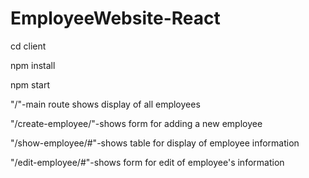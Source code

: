 # EmployeeWebsite-React

cd client

npm install

npm start

"/"-main route shows display of all employees 

"/create-employee/"-shows form for adding a new employee 

"/show-employee/#"-shows table for display of employee information

"/edit-employee/#"-shows form for edit of employee's information

